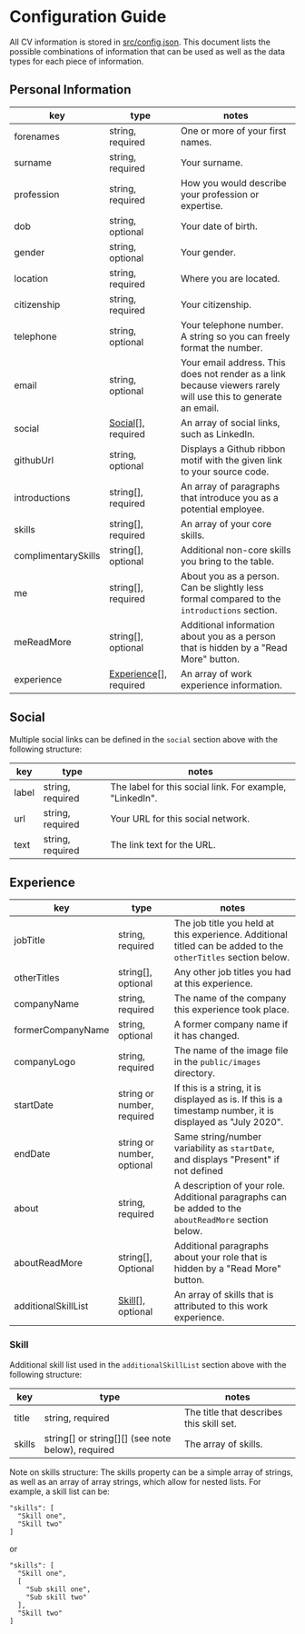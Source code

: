 # Configuration Guide

All CV information is stored in [src/config.json](src/config.json). This document lists the possible combinations of information that can be used as well as the data types for each piece of information.

## Personal Information

| key                 | type                                  | notes                                                                                                         |
| ------------------- | ------------------------------------- | ------------------------------------------------------------------------------------------------------------- |
| forenames           | string, required                      | One or more of your first names.                                                                              |
| surname             | string, required                      | Your surname.                                                                                                 |
| profession          | string, required                      | How you would describe your profession or expertise.                                                          |
| dob                 | string, optional                      | Your date of birth.                                                                                           |
| gender              | string, optional                      | Your gender.                                                                                                  |
| location            | string, required                      | Where you are located.                                                                                        |
| citizenship         | string, required                      | Your citizenship.                                                                                             |
| telephone           | string, optional                      | Your telephone number. A string so you can freely format the number.                                          |
| email               | string, optional                      | Your email address. This does not render as a link because viewers rarely will use this to generate an email. |
| social              | [Social](#Social)[], required         | An array of social links, such as LinkedIn.                                                                   |
| githubUrl           | string, optional                      | Displays a Github ribbon motif with the given link to your source code.                                       |
| introductions       | string[], required                    | An array of paragraphs that introduce you as a potential employee.                                            |
| skills              | string[], required                    | An array of your core skills.                                                                                 |
| complimentarySkills | string[], optional                    | Additional non-core skills you bring to the table.                                                            |
| me                  | string[], required                    | About you as a person. Can be slightly less formal compared to the `introductions` section.                   |
| meReadMore          | string[], optional                    | Additional information about you as a person that is hidden by a "Read More" button.                          |
| experience          | [Experience](#Experience)[], required | An array of work experience information.                                                                      |

## Social

Multiple social links can be defined in the `social` section above with the following structure:

| key   | type             | notes                                                    |
| ----- | ---------------- | -------------------------------------------------------- |
| label | string, required | The label for this social link. For example, "LinkedIn". |
| url   | string, required | Your URL for this social network.                        |
| text  | string, required | The link text for the URL.                               |

## Experience

| key                 | type                        | notes                                                                                                         |
| ------------------- | --------------------------- | ------------------------------------------------------------------------------------------------------------- |
| jobTitle            | string, required            | The job title you held at this experience. Additional titled can be added to the `otherTitles` section below. |
| otherTitles         | string[], optional          | Any other job titles you had at this experience.                                                              |
| companyName         | string, required            | The name of the company this experience took place.                                                           |
| formerCompanyName   | string, optional            | A former company name if it has changed.                                                                      |
| companyLogo         | string, required            | The name of the image file in the `public/images` directory.                                                  |
| startDate           | string or number, required  | If this is a string, it is displayed as is. If this is a timestamp number, it is displayed as "July 2020".    |
| endDate             | string or number, optional  | Same string/number variability as `startDate`, and displays "Present" if not defined                          |
| about               | string, required            | A description of your role. Additional paragraphs can be added to the `aboutReadMore` section below.          |
| aboutReadMore       | string[], Optional          | Additional paragraphs about your role that is hidden by a "Read More" button.                                 |
| additionalSkillList | [Skill](#Skill)[], optional | An array of skills that is attributed to this work experience.                                                |

### Skill

Additional skill list used in the `additionalSkillList` section above with the following structure:

| key    | type                                              | notes                                    |
| ------ | ------------------------------------------------- | ---------------------------------------- |
| title  | string, required                                  | The title that describes this skill set. |
| skills | string[] or string[][] (see note below), required | The array of skills.                     |

Note on skills structure: The skills property can be a simple array of strings, as well as an array of array strings, which allow for nested lists. For example, a skill list can be:

```
"skills": [
  "Skill one",
  "Skill two"
]
```

or

```
"skills": [
  "Skill one",
  [
    "Sub skill one",
    "Sub skill two"
  ],
  "Skill two"
]
```
